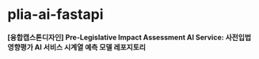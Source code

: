 # plia-ai-fastapi 

**[융합캡스톤디자인] Pre-Legislative Impact Assessment AI Service: 사전입법영향평가 AI 서비스 시계열 예측 모델 레포지토리**
